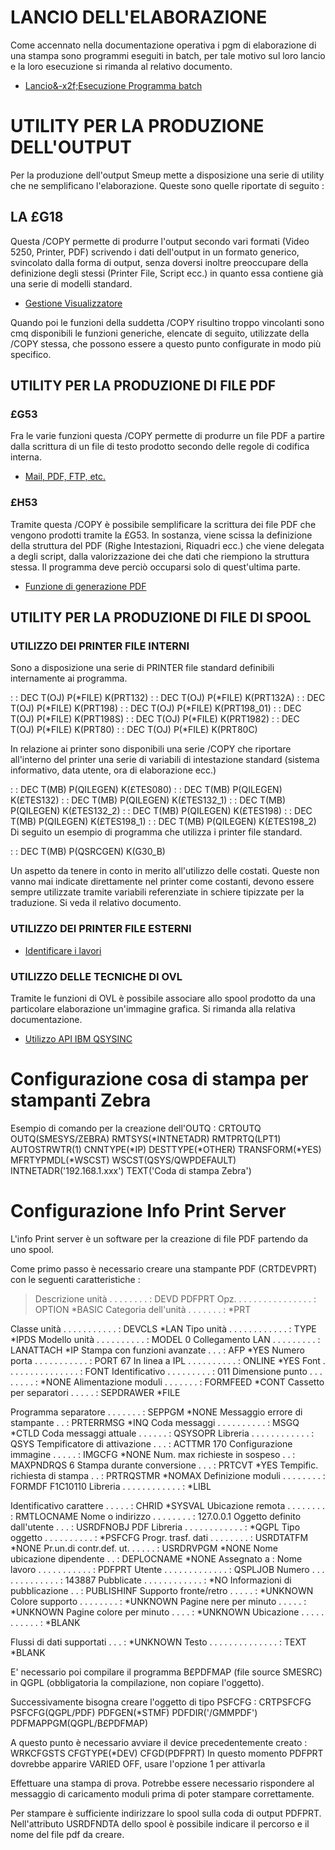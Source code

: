 # LANCIO DELL'ELABORAZIONE

Come accennato nella documentazione operativa i pgm di elaborazione di una stampa sono programmi eseguiti in batch, per tale motivo sul loro lancio e la loro esecuzione si rimanda al relativo documento.

- [Lancio&-x2f;Esecuzione Programma batch](Sorgenti/DOC/TA/B£AMO/A£BASE_SM)

# UTILITY PER LA PRODUZIONE DELL'OUTPUT

Per la produzione dell'output Smeup mette a disposizione una serie di utility che ne semplificano l'elaborazione. Queste sono quelle riportate di seguito : 

## LA £G18

Questa /COPY permette di produrre l'output secondo vari formati (Video 5250, Printer, PDF) scrivendo i dati dell'output in un formato generico, svincolato dalla forma di output, senza doversi inoltre preoccupare della definizione degli stessi (Printer File, Script ecc.) in quanto essa contiene già una serie di modelli standard.

- [Gestione Visualizzatore](Sorgenti/OJ/PGM/TSTG18)

Quando poi le funzioni della suddetta /COPY risultino troppo vincolanti sono cmq disponibili le funzioni generiche, elencate di seguito, utilizzate della /COPY stessa, che possono essere a questo punto configurate in modo più specifico.

## UTILITY PER LA PRODUZIONE DI FILE PDF

### £G53

Fra le varie funzioni questa /COPY permette di produrre un file PDF a partire dalla scrittura di un file di testo prodotto secondo delle regole di codifica interna.

- [Mail, PDF, FTP, etc.](Sorgenti/OJ/PGM/TSTG53)

### £H53

Tramite questa /COPY è possibile semplificare la scrittura dei file PDF che vengono prodotti tramite la £G53. In sostanza, viene scissa la definizione della struttura del PDF (Righe Intestazioni, Riquadri ecc.) che viene delegata a degli script, dalla valorizzazione dei che dati che riempiono la struttura stessa. Il programma deve perciò occuparsi solo di quest'ultima parte.

- [Funzione di generazione PDF](Sorgenti/OJ/PGM/TSTH53)

## UTILITY PER LA PRODUZIONE DI FILE DI SPOOL

### UTILIZZO DEI PRINTER FILE INTERNI

Sono a disposizione una serie di PRINTER file standard definibili internamente ai programma.

 :  : DEC T(OJ) P(\*FILE) K(PRT132)
 :  : DEC T(OJ) P(\*FILE) K(PRT132A)
 :  : DEC T(OJ) P(\*FILE) K(PRT198)
 :  : DEC T(OJ) P(\*FILE) K(PRT198_01)
 :  : DEC T(OJ) P(\*FILE) K(PRT198S)
 :  : DEC T(OJ) P(\*FILE) K(PRT1982)
 :  : DEC T(OJ) P(\*FILE) K(PRT80)
 :  : DEC T(OJ) P(\*FILE) K(PRT80C)

In relazione ai printer sono disponibili una serie /COPY che riportare all'interno   del printer una serie di variabili di intestazione standard (sistema informativo, data    utente, ora di elaborazione ecc.)

 :  : DEC T(MB) P(QILEGEN) K(£TES080)
 :  : DEC T(MB) P(QILEGEN) K(£TES132)
 :  : DEC T(MB) P(QILEGEN) K(£TES132_1)
 :  : DEC T(MB) P(QILEGEN) K(£TES132_2)
 :  : DEC T(MB) P(QILEGEN) K(£TES198)
 :  : DEC T(MB) P(QILEGEN) K(£TES198_1)
 :  : DEC T(MB) P(QILEGEN) K(£TES198_2)
Di seguito un esempio di programma che utilizza i printer file standard.

 :  : DEC T(MB) P(QSRCGEN) K(G30_B)

Un aspetto da tenere in conto in merito all'utilizzo delle costati. Queste non vanno mai indicate direttamente nel printer come costanti, devono essere sempre utilizzate tramite variabili referenziate in schiere tipizzate per la traduzione. Si veda il relativo documento.

### UTILIZZO DEI PRINTER FILE ESTERNI

- [Identificare i lavori](Sorgenti/DOC/TA/B£AMO/A£BASE_01O)

### UTILIZZO DELLE TECNICHE DI OVL

Tramite le funzioni di OVL è possibile associare allo spool prodotto da una particolare elaborazione un'immagine grafica. Si rimanda alla relativa documentazione.

- [Utilizzo API IBM QSYSINC](Sorgenti/DOC/TA/B£AMO/A£BASE_01F)

# Configurazione cosa di stampa per stampanti Zebra
Esempio di comando per la creazione dell'OUTQ : 
CRTOUTQ OUTQ(SMESYS/ZEBRA) RMTSYS(\*INTNETADR) RMTPRTQ(LPT1) AUTOSTRWTR(1) CNNTYPE(\*IP) DESTTYPE(\*OTHER) TRANSFORM(\*YES) MFRTYPMDL(\*WSCST) WSCST(QSYS/QWPDEFAULT) INTNETADR('192.168.1.xxx') TEXT('Coda di stampa Zebra')

# Configurazione Info Print Server

L'info Print server è un software per la creazione di file PDF partendo da uno spool.

Come primo passo è necessario creare una stampante PDF (CRTDEVPRT) con le seguenti caratteristiche : 

>Descrizione unità  . . . . . . . .  :   DEVD              PDFPRT
Opz. . . . . . . . . . . . . . . .  :   OPTION            \*BASIC
Categoria dell'unità . . . . . . .  :                     \*PRT

Classe unità . . . . . . . . . . .  :   DEVCLS            \*LAN
Tipo unità . . . . . . . . . . . .  :   TYPE              \*IPDS
Modello unità  . . . . . . . . . .  :   MODEL             0
Collegamento LAN . . . . . . . . .  :   LANATTACH         \*IP
Stampa con funzioni avanzate . . .  :   AFP               \*YES
Numero porta . . . . . . . . . . .  :   PORT              67
In linea a IPL . . . . . . . . . .  :   ONLINE            \*YES
Font . . . . . . . . . . . . . . .  :   FONT
  Identificativo . . . . . . . . .  :                       011
  Dimensione punto . . . . . . . .  :                       \*NONE
Alimentazione moduli . . . . . . .  :   FORMFEED          \*CONT
Cassetto per separatori  . . . . .  :   SEPDRAWER         \*FILE

Programma separatore . . . . . . .  :   SEPPGM            \*NONE
Messaggio errore di stampante  . .  :   PRTERRMSG         \*INQ
Coda messaggi  . . . . . . . . . .  :   MSGQ              \*CTLD
Coda messaggi attuale  . . . . . .  :                     QSYSOPR
  Libreria . . . . . . . . . . . .  :                       QSYS
Tempificatore di attivazione . . .  :   ACTTMR            170
Configurazione immagine  . . . . .  :   IMGCFG            \*NONE
Num. max richieste in sospeso  . .  :   MAXPNDRQS         6
Stampa durante conversione . . .  :     PRTCVT            \*YES
Tempific. richiesta di stampa  . .  :   PRTRQSTMR         \*NOMAX
Definizione moduli . . . . . . . .  :   FORMDF            F1C10110
  Libreria . . . . . . . . . . . .  :                       \*LIBL

Identificativo carattere . . . . .  :   CHRID             \*SYSVAL
Ubicazione remota  . . . . . . . .  :   RMTLOCNAME
  Nome o indirizzo . . . . . . . .  :                       127.0.0.1
Oggetto definito dall'utente . . .  :   USRDFNOBJ         PDF
  Libreria . . . . . . . . . . . .  :                       \*QGPL
  Tipo oggetto . . . . . . . . . .  :                       \*PSFCFG
Progr. trasf. dati . . . . . . . .  :   USRDTATFM         \*NONE
Pr.un.di contr.def. ut.  . . . . .  :   USRDRVPGM         \*NONE
Nome ubicazione dipendente . .  :       DEPLOCNAME        \*NONE
Assegnato a : 
Nome lavoro  . . . . . . . . . . .  :                     PDFPRT
  Utente . . . . . . . . . . . . .  :                       QSPLJOB
  Numero . . . . . . . . . . . . .  :                       143887
Pubblicate . . . . . . . . . . . .  :                     \*NO
Informazioni di pubblicazione  . .  :   PUBLISHINF
  Supporto fronte/retro  . . . . .  :                       \*UNKNOWN
  Colore supporto  . . . . . . . .  :                       \*UNKNOWN
  Pagine nere per minuto . . . . .  :                       \*UNKNOWN
  Pagine colore per minuto . . . .  :                       \*UNKNOWN
  Ubicazione . . . . . . . . . . .  :                       \*BLANK

  Flussi di dati supportati  . . .  :                       \*UNKNOWN
Testo  . . . . . . . . . . . . . .  :   TEXT              \*BLANK


E' necessario poi compilare il programma B£PDFMAP (file source SMESRC) in QGPL (obbligatoria la compilazione, non copiare l'oggetto).

Successivamente bisogna creare l'oggetto  di tipo PSFCFG : 
CRTPSFCFG PSFCFG(QGPL/PDF) PDFGEN(\*STMF) PDFDIR('/GMMPDF') PDFMAPPGM(QGPL/B£PDFMAP)

A questo punto è necessario avviare il device precedentemente creato : 
WRKCFGSTS CFGTYPE(\*DEV) CFGD(PDFPRT)
In questo momento PDFPRT dovrebbe apparire VARIED OFF, usare l'opzione 1 per attivarla

Effettuare una stampa di prova. Potrebbe essere necessario rispondere al messaggio di caricamento moduli prima di poter stampare correttamente.

Per stampare è sufficiente indirizzare lo spool sulla coda di output PDFPRT. Nell'attributo USRDFNDTA dello spool è possibile indicare il percorso e il nome del file pdf da creare.


